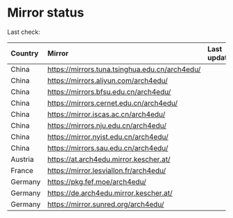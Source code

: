 <script src="./time.js"></script>
# Mirror status
Last check: <script type="text/javascript">localize(1705101456.3756905);</script>

|Country|Mirror|Last update|
|:------|:-----|:----------|
|China|https://mirrors.tuna.tsinghua.edu.cn/arch4edu/|<script type="text/javascript">localize(1705084969);</script>|
|China|https://mirrors.aliyun.com/arch4edu/|<script type="text/javascript">localize(1705084969);</script>|
|China|https://mirrors.bfsu.edu.cn/arch4edu/|<script type="text/javascript">localize(1705084969);</script>|
|China|https://mirrors.cernet.edu.cn/arch4edu/|<script type="text/javascript">localize(1705084969);</script>|
|China|https://mirror.iscas.ac.cn/arch4edu/|<script type="text/javascript">localize(1705041236);</script>|
|China|https://mirrors.nju.edu.cn/arch4edu/|<script type="text/javascript">localize(1704998081);</script>|
|China|https://mirror.nyist.edu.cn/arch4edu/|<script type="text/javascript">localize(1705084969);</script>|
|China|https://mirrors.sau.edu.cn/arch4edu/|<script type="text/javascript">localize(1704998081);</script>|
|Austria|https://at.arch4edu.mirror.kescher.at/|<script type="text/javascript">localize(1705084969);</script>|
|France|https://mirror.lesviallon.fr/arch4edu/|<script type="text/javascript">localize(1705041236);</script>|
|Germany|https://pkg.fef.moe/arch4edu/|<script type="text/javascript">localize(1705084969);</script>|
|Germany|https://de.arch4edu.mirror.kescher.at/|<script type="text/javascript">localize(1705084969);</script>|
|Germany|https://mirror.sunred.org/arch4edu/|<script type="text/javascript">localize(1705084969);</script>|

<script src="./tablefilter/tablefilter.js"></script>
<script src="./table.js"></script>